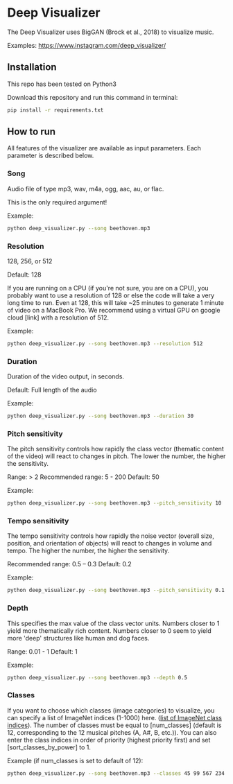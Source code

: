 # Deep Visualizer
The Deep Visualizer uses BigGAN (Brock et al., 2018) to visualize music.

Examples: https://www.instagram.com/deep_visualizer/

## Installation

This repo has been tested on Python3

Download this repository and run this command in terminal:

```bash
pip install -r requirements.txt
```

## How to run

All features of the visualizer are available as input parameters. Each parameter is described below.

### Song

Audio file of type mp3, wav, m4a, ogg, aac, au, or flac.

This is the only required argument!

Example:

```bash
python deep_visualizer.py --song beethoven.mp3
```

### Resolution

128, 256, or 512

Default: 128

If you are running on a CPU (if you're not sure, you are on a CPU), you probably want to use a resolution of 128 or else the code will take a very long time to run. Even at 128, this will take ~25 minutes to generate 1 minute of video on a MacBook Pro. We recommend using a virtual GPU on google cloud [link] with a resolution of 512.

Example:

```bash
python deep_visualizer.py --song beethoven.mp3 --resolution 512
```

### Duration

Duration of the video output, in seconds.

Default: Full length of the audio

Example:

```bash
python deep_visualizer.py --song beethoven.mp3 --duration 30
```

### Pitch sensitivity

The pitch sensitivity controls how rapidly the class vector (thematic content of the video) will react to changes in pitch. The lower the number, the higher the sensitivity. 

Range: > 2
Recommended range: 5 - 200
Default: 50

Example:

```bash
python deep_visualizer.py --song beethoven.mp3 --pitch_sensitivity 10
```

### Tempo sensitivity

The tempo sensitivity controls how rapidly the noise vector (overall size, position, and orientation of objects) will react to changes in volume and tempo. The higher the number, the higher the sensitivity. 

Recommended range: 0.5 – 0.3
Default: 0.2

Example:

```bash
python deep_visualizer.py --song beethoven.mp3 --pitch_sensitivity 0.1
```

### Depth

This specifies the max value of the class vector units. Numbers closer to 1 yield more thematically rich content. Numbers closer to 0 seem to yield more 'deep' structures like human and dog faces. 

Range: 0.01 - 1
Default: 1

Example:

```bash
python deep_visualizer.py --song beethoven.mp3 --depth 0.5
```

### Classes

If you want to choose which classes (image categories) to visualize, you can specify a list of ImageNet indices (1-1000) here. ([list of ImageNet class indices](https://gist.github.com/yrevar/942d3a0ac09ec9e5eb3a)). The number of classes must be equal to [num_classes] (default is 12, corresponding to the 12 musical pitches (A, A#, B, etc.)). You can also enter the class indices in order of priority (highest priority first) and set [sort_classes_by_power] to 1. 

Example (if num_classes is set to default of 12):
```bash
python deep_visualizer.py --song beethoven.mp3 --classes 45 99 567 234 89 90 105 998 56 677 884 530
```

